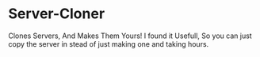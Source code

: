 # Server-Cloner
Clones Servers, And Makes Them Yours!
I found it Usefull, So you can just copy the server in stead of just making one and taking hours.
